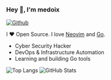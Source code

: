 ### Hey 👋, I'm medoix

[![Github](https://img.shields.io/github/followers/medoix?label=Follow&style=social)](https://github.com/medoix)

I ❤ Open Source. I love [Neovim](https://www.neovim.io/) and [Go](https://golang.org).

* Cyber Security Hacker
* DevOps & Infrastructure Automation
* Learning and building Go tools

![Top Langs](https://github-readme-stats.vercel.app/api/top-langs/?username=medoix&theme=dark&hide=html)
![GitHub Stats](https://github-readme-stats.vercel.app/api?username=medoix&count_private=true&show_icons=true&height=40&theme=dark)
